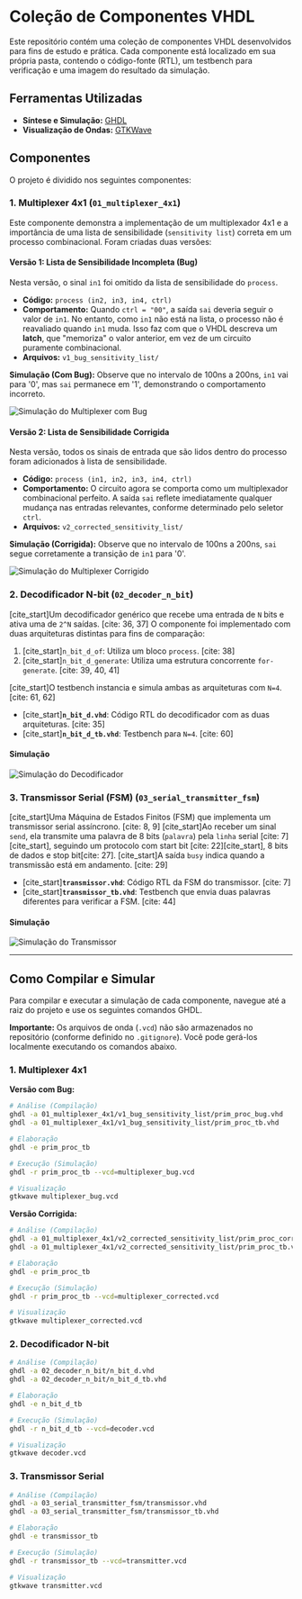 # Coleção de Componentes VHDL

Este repositório contém uma coleção de componentes VHDL desenvolvidos para fins de estudo e prática. Cada componente está localizado em sua própria pasta, contendo o código-fonte (RTL), um testbench para verificação e uma imagem do resultado da simulação.


## Ferramentas Utilizadas

* **Síntese e Simulação:** [GHDL](https://ghdl.github.io/ghdl/)
* **Visualização de Ondas:** [GTKWave](https://gtkwave.sourceforge.net/)

## Componentes

O projeto é dividido nos seguintes componentes:

### 1. Multiplexer 4x1 (`01_multiplexer_4x1`)

Este componente demonstra a implementação de um multiplexador 4x1 e a importância de uma lista de sensibilidade (`sensitivity list`) correta em um processo combinacional. Foram criadas duas versões:

#### Versão 1: Lista de Sensibilidade Incompleta (Bug)

Nesta versão, o sinal `in1` foi omitido da lista de sensibilidade do `process`.

* **Código:** `process (in2, in3, in4, ctrl)`
* **Comportamento:** Quando `ctrl = "00"`, a saída `sai` deveria seguir o valor de `in1`. No entanto, como `in1` não está na lista, o processo não é reavaliado quando `in1` muda. Isso faz com que o VHDL descreva um **latch**, que "memoriza" o valor anterior, em vez de um circuito puramente combinacional.
* **Arquivos:** `v1_bug_sensitivity_list/`

**Simulação (Com Bug):**
Observe que no intervalo de 100ns a 200ns, `in1` vai para '0', mas `sai` permanece em '1', demonstrando o comportamento incorreto.

![Simulação do Multiplexer com Bug](01_multiplexer_4x1/v1_bug_sensitivity_list/simulation_result_bug.png)

#### Versão 2: Lista de Sensibilidade Corrigida

Nesta versão, todos os sinais de entrada que são lidos dentro do processo foram adicionados à lista de sensibilidade.

* **Código:** `process (in1, in2, in3, in4, ctrl)`
* **Comportamento:** O circuito agora se comporta como um multiplexador combinacional perfeito. A saída `sai` reflete imediatamente qualquer mudança nas entradas relevantes, conforme determinado pelo seletor `ctrl`.
* **Arquivos:** `v2_corrected_sensitivity_list/`

**Simulação (Corrigida):**
Observe que no intervalo de 100ns a 200ns, `sai` segue corretamente a transição de `in1` para '0'.

![Simulação do Multiplexer Corrigido](01_multiplexer_4x1/v2_corrected_sensitivity_list/simulation_result_corrected.png)

### 2. Decodificador N-bit (`02_decoder_n_bit`)

[cite_start]Um decodificador genérico que recebe uma entrada de `N` bits e ativa uma de `2^N` saídas. [cite: 36, 37] O componente foi implementado com duas arquiteturas distintas para fins de comparação:
1.  [cite_start]`n_bit_d_of`: Utiliza um bloco `process`. [cite: 38]
2.  [cite_start]`n_bit_d_generate`: Utiliza uma estrutura concorrente `for-generate`. [cite: 39, 40, 41]

[cite_start]O testbench instancia e simula ambas as arquiteturas com `N=4`. [cite: 61, 62]

* [cite_start]**`n_bit_d.vhd`**: Código RTL do decodificador com as duas arquiteturas. [cite: 35]
* [cite_start]**`n_bit_d_tb.vhd`**: Testbench para `N=4`. [cite: 60]

#### Simulação
![Simulação do Decodificador](02_decoder_n_bit/simulation_result.png)

### 3. Transmissor Serial (FSM) (`03_serial_transmitter_fsm`)

[cite_start]Uma Máquina de Estados Finitos (FSM) que implementa um transmissor serial assíncrono. [cite: 8, 9] [cite_start]Ao receber um sinal `send`, ela transmite uma palavra de 8 bits (`palavra`) pela `linha` serial [cite: 7][cite_start], seguindo um protocolo com start bit [cite: 22][cite_start], 8 bits de dados e stop bit[cite: 27]. [cite_start]A saída `busy` indica quando a transmissão está em andamento. [cite: 29]

* [cite_start]**`transmissor.vhd`**: Código RTL da FSM do transmissor. [cite: 7]
* [cite_start]**`transmissor_tb.vhd`**: Testbench que envia duas palavras diferentes para verificar a FSM. [cite: 44]

#### Simulação
![Simulação do Transmissor](03_serial_transmitter_fsm/simulation_result.png)

---

## Como Compilar e Simular

Para compilar e executar a simulação de cada componente, navegue até a raiz do projeto e use os seguintes comandos GHDL.

**Importante:** Os arquivos de onda (`.vcd`) não são armazenados no repositório (conforme definido no `.gitignore`). Você pode gerá-los localmente executando os comandos abaixo.

### 1. Multiplexer 4x1

**Versão com Bug:**
```bash
# Análise (Compilação)
ghdl -a 01_multiplexer_4x1/v1_bug_sensitivity_list/prim_proc_bug.vhd
ghdl -a 01_multiplexer_4x1/v1_bug_sensitivity_list/prim_proc_tb.vhd

# Elaboração
ghdl -e prim_proc_tb

# Execução (Simulação)
ghdl -r prim_proc_tb --vcd=multiplexer_bug.vcd

# Visualização
gtkwave multiplexer_bug.vcd
```

**Versão Corrigida:**
```bash
# Análise (Compilação)
ghdl -a 01_multiplexer_4x1/v2_corrected_sensitivity_list/prim_proc_corrected.vhd
ghdl -a 01_multiplexer_4x1/v2_corrected_sensitivity_list/prim_proc_tb.vhd

# Elaboração
ghdl -e prim_proc_tb

# Execução (Simulação)
ghdl -r prim_proc_tb --vcd=multiplexer_corrected.vcd

# Visualização
gtkwave multiplexer_corrected.vcd
```

### 2. Decodificador N-bit

```bash
# Análise (Compilação)
ghdl -a 02_decoder_n_bit/n_bit_d.vhd
ghdl -a 02_decoder_n_bit/n_bit_d_tb.vhd

# Elaboração
ghdl -e n_bit_d_tb

# Execução (Simulação)
ghdl -r n_bit_d_tb --vcd=decoder.vcd

# Visualização
gtkwave decoder.vcd
```

### 3. Transmissor Serial

```bash
# Análise (Compilação)
ghdl -a 03_serial_transmitter_fsm/transmissor.vhd
ghdl -a 03_serial_transmitter_fsm/transmissor_tb.vhd

# Elaboração
ghdl -e transmissor_tb

# Execução (Simulação)
ghdl -r transmissor_tb --vcd=transmitter.vcd

# Visualização
gtkwave transmitter.vcd
```
